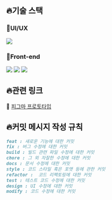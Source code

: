 ## :fire:기술 스택

### :star2:UI/UX
<img src="https://img.shields.io/badge/figma-F24E1E?style=for-the-badge&logo=figma&logoColor=white">

### :star2:Front-end
<div>
  <img src="https://img.shields.io/badge/react-61DAFB?style=for-the-badge&logo=react&logoColor=white">
<img src="https://img.shields.io/badge/styled components-DB7093?style=flat-square&logo=styled-components&logoColor=white"/>
<img src="https://img.shields.io/badge/JavaScript-F7DF1E?style=flat-square&logo=javascript&logoColor=black"/>
</div>

## :fire:관련 링크
:dizzy: [피그마 프로토타입](https://www.figma.com/file/60XVqivXBIlrUCtyIjGrU5/Pre?type=design&node-id=0%3A1&mode=design&t=jsVRfH3hmtcDfa1o-1)
<br>


## :fire:커밋 메시지 작성 규칙
```markdown
feat : 새로운 기능에 대한 커밋
fix : 버그 수정에 대한 커밋
build : 빌드 관련 파일 수정에 대한 커밋
chore : 그 외 자잘한 수정에 대한 커밋
docs : 문서 수정에 대한 커밋
style : 코드 스타일 혹은 포맷 등에 관한 커밋
refactor :  코드 리팩토링에 대한 커밋
test : 테스트 코드 수정에 대한 커밋
design : UI 수정에 대한 커밋 
modify : 코드 수정에 대한 커밋 
```
